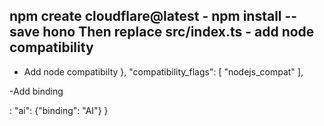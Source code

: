  npm create cloudflare@latest - npm install --save hono
Then replace src/index.ts - add node compatibility
 -
 - Add node compatibilty
        },
  "compatibility_flags": [
    "nodejs_compat"
  ],

-Add binding

: "ai": {"binding": "AI"}
}
